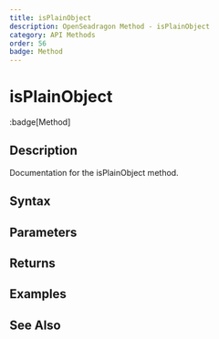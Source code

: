 ```yaml
---
title: isPlainObject
description: OpenSeadragon Method - isPlainObject
category: API Methods
order: 56
badge: Method
---
```


# isPlainObject

:badge[Method]

## Description

Documentation for the isPlainObject method.

## Syntax

## Parameters

## Returns

## Examples

## See Also
